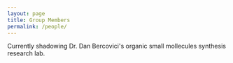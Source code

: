 ```yaml
---
layout: page
title: Group Members
permalink: /people/
---
```


Currently shadowing Dr. Dan Bercovici's organic small mollecules synthesis research lab. 

